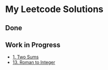 # My Leetcode Solutions

## Done

## Work in Progress
- [1. Two Sums](https://github.com/LunarAkai/leetcode/tree/main/two_sums)
- [13. Roman to Integer](https://github.com/LunarAkai/leetcode/tree/main/roman_to_integer)

